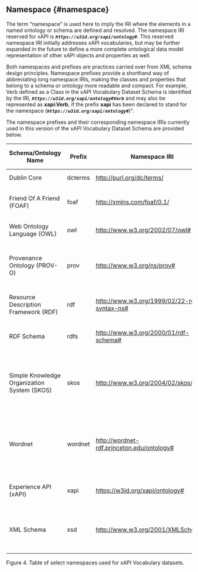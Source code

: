 ## Namespace {#namespace}

The term “namespace” is used here to imply the IRI where the elements in a named ontology or schema are defined and resolved. The namespace IRI reserved for xAPI is ***```https://w3id.org/xapi/ontology#```***. This reserved namespace IRI initially addresses xAPI vocabularies, but may be further expanded in the future to define a more complete ontological data model representation of other xAPI objects and properties as well.

Both namespaces and prefixes are practices carried over from XML schema design principles. Namespace prefixes provide a shorthand way of abbreviating long namespace IRIs, making the classes and properties that belong to a schema or ontology more readable and compact. For example, Verb defined as a Class in the xAPI Vocabulary Dataset Schema is identified by the IRI, ***```https://w3id.org/xapi/ontology#Verb```*** and may also be represented as **xapi:Verb**, if the prefix **xapi** has been declared to stand for the namespace (***```https://w3id.org/xapi/ontology#```***)".

The namespace prefixes and their corresponding namespace IRIs currently used in this version of the xAPI Vocabulary Dataset Schema are provided below.

| **Schema/Ontology Name** | **Prefix** | **Namespace IRI** | **Purpose for xAPI Vocabularies** |
| --- | --- | --- | --- |
| Dublin Core | dcterms | http://purl.org/dc/terms/ | for time/date versioning |
| Friend Of A Friend (FOAF) | foaf | http://xmlns.com/foaf/0.1/ | for identifying the names of people or groups |
| Web Ontology Language (OWL) | owl | http://www.w3.org/2002/07/owl# | for ontology structure & modeling |
| Provenance Ontology (PROV-O) | prov | http://www.w3.org/ns/prov# | for vocabulary and term versioning and other maintenance metadata |
| Resource Description Framework (RDF) | rdf | http://www.w3.org/1999/02/22-rdf-syntax-ns# | for describing resources and their data types |
| RDF Schema | rdfs | http://www.w3.org/2000/01/rdf-schema# | for modeling resources with OWL classes & properties |
| Simple Knowledge Organization System (SKOS) | skos | http://www.w3.org/2004/02/skos/core# | for expressing relationships between concepts (e.g., verbs) and concept schemes (vocabularies) |
| Wordnet | wordnet | http://wordnet-rdf.princeton.edu/ontology# | for linking to synsets that can aid in word sense disambiguation and multilingual translations |
| Experience API (xAPI) | xapi | https://w3id.org/xapi/ontology# | to define xapi-specific classes and properties |
| XML Schema | xsd | http://www.w3.org/2001/XMLSchema# | for when using xsd data types such as date strings and language values |

Figure 4\. Table of select namespaces used for xAPI Vocabulary datasets.
